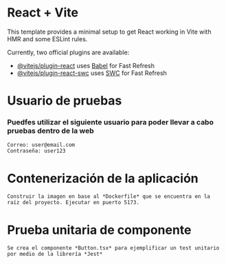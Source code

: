 # React + Vite

This template provides a minimal setup to get React working in Vite with HMR and some ESLint rules.

Currently, two official plugins are available:

- [@vitejs/plugin-react](https://github.com/vitejs/vite-plugin-react/blob/main/packages/plugin-react/README.md) uses [Babel](https://babeljs.io/) for Fast Refresh
- [@vitejs/plugin-react-swc](https://github.com/vitejs/vite-plugin-react-swc) uses [SWC](https://swc.rs/) for Fast Refresh



# Usuario de pruebas

### Puedfes utilizar el siguiente usuario para poder llevar a cabo pruebas dentro de la web

```
Correo: user@email.com
Contraseña: user123
```

# Contenerización de la aplicación

```
Construir la imagen en base al *Dockerfile* que se encuentra en la raíz del proyecto. Ejecutar en puerto 5173.
```

# Prueba unitaria de componente

```
Se crea el componente *Button.tsx* para ejemplificar un test unitario por medio de la librería *Jest*
```
